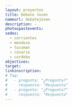 ```yaml
---
layout: proyectos
title: Debate Joven
nameurl: debatejoven
description: -
photospastevents:
sedes:
  - corrientes
  - mendoza
  - tucuman
  - rosario
  - cordoba
objectives:
target:
linkinscription:
# faq:
#   - pregunta: "¿Pregunta?"
#     respuesta: "Respuesta"
#   - pregunta: "¿Pregunta?"
#     respuesta: "Respuesta"
---
```

